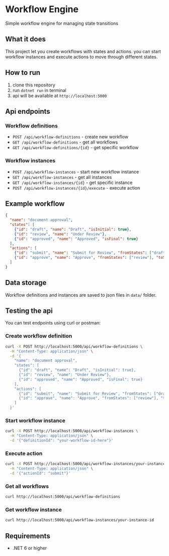 # Workflow Engine

Simple workflow engine for managing state transitions

## What it does

This project let you create workflows with states and actions. you can start workflow instances and execute actions to move through different states.

## How to run

1. clone this repository
2. run `dotnet run` in terminal
3. api will be available at `http://localhost:5000`

## Api endpoints

### Workflow definitions
- `POST /api/workflow-definitions` - create new workflow
- `GET /api/workflow-definitions` - get all workflows
- `GET /api/workflow-definitions/{id}` - get specific workflow

### Workflow instances
- `POST /api/workflow-instances` - start new workflow instance
- `GET /api/workflow-instances` - get all instances
- `GET /api/workflow-instances/{id}` - get specific instance
- `POST /api/workflow-instances/{id}/execute` - execute action

## Example workflow

```json
{
  "name": "document approval",
  "states": [
    {"id": "draft", "name": "Draft", "isInitial": true},
    {"id": "review", "name": "Under Review"},
    {"id": "approved", "name": "Approved", "isFinal": true}
  ],
  "actions": [
    {"id": "submit", "name": "Submit for Review", "fromStates": ["draft"], "toState": "review"},
    {"id": "approve", "name": "Approve", "fromStates": ["review"], "toState": "approved"}
  ]
}
```

## Data storage

Workflow definitions and instances are saved to json files in `data/` folder.

## Testing the api

You can test endpoints using curl or postman:

### Create workflow definition
```bash
curl -X POST http://localhost:5000/api/workflow-definitions \
  -H "Content-Type: application/json" \
  -d '{
    "name": "document approval",
    "states": [
      {"id": "draft", "name": "Draft", "isInitial": true},
      {"id": "review", "name": "Under Review"},
      {"id": "approved", "name": "Approved", "isFinal": true}
    ],
    "actions": [
      {"id": "submit", "name": "Submit for Review", "fromStates": ["draft"], "toState": "review"},
      {"id": "approve", "name": "Approve", "fromStates": ["review"], "toState": "approved"}
    ]
  }'
```

### Start workflow instance
```bash
curl -X POST http://localhost:5000/api/workflow-instances \
  -H "Content-Type: application/json" \
  -d '{"definitionId": "your-workflow-id-here"}'
```

### Execute action
```bash
curl -X POST http://localhost:5000/api/workflow-instances/your-instance-id/execute \
  -H "Content-Type: application/json" \
  -d '{"actionId": "submit"}'
```

### Get all workflows
```bash
curl http://localhost:5000/api/workflow-definitions
```

### Get workflow instance
```bash
curl http://localhost:5000/api/workflow-instances/your-instance-id
```

## Requirements

- .NET 6 or higher